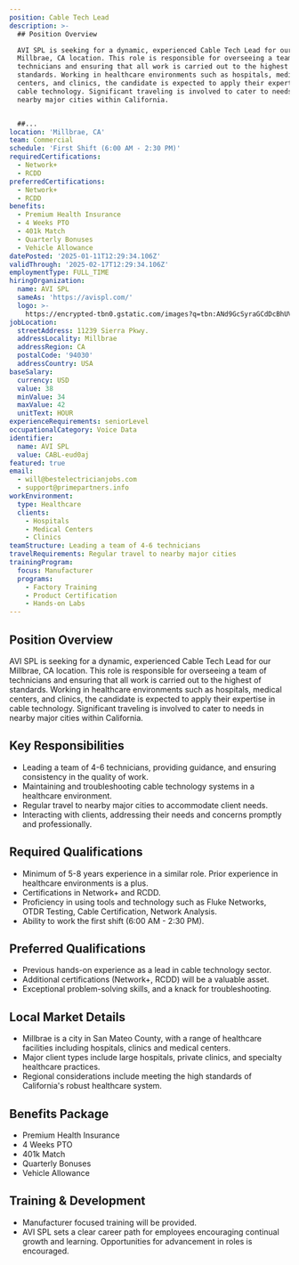 ```yaml
---
position: Cable Tech Lead
description: >-
  ## Position Overview

  AVI SPL is seeking for a dynamic, experienced Cable Tech Lead for our
  Millbrae, CA location. This role is responsible for overseeing a team of
  technicians and ensuring that all work is carried out to the highest of
  standards. Working in healthcare environments such as hospitals, medical
  centers, and clinics, the candidate is expected to apply their expertise in
  cable technology. Significant traveling is involved to cater to needs in
  nearby major cities within California.


  ##...
location: 'Millbrae, CA'
team: Commercial
schedule: 'First Shift (6:00 AM - 2:30 PM)'
requiredCertifications:
  - Network+
  - RCDD
preferredCertifications:
  - Network+
  - RCDD
benefits:
  - Premium Health Insurance
  - 4 Weeks PTO
  - 401k Match
  - Quarterly Bonuses
  - Vehicle Allowance
datePosted: '2025-01-11T12:29:34.106Z'
validThrough: '2025-02-17T12:29:34.106Z'
employmentType: FULL_TIME
hiringOrganization:
  name: AVI SPL
  sameAs: 'https://avispl.com/'
  logo: >-
    https://encrypted-tbn0.gstatic.com/images?q=tbn:ANd9GcSyraGCdDcBhUVCLjb9MI2McsVysMD7wjYlIQ&s
jobLocation:
  streetAddress: 11239 Sierra Pkwy.
  addressLocality: Millbrae
  addressRegion: CA
  postalCode: '94030'
  addressCountry: USA
baseSalary:
  currency: USD
  value: 38
  minValue: 34
  maxValue: 42
  unitText: HOUR
experienceRequirements: seniorLevel
occupationalCategory: Voice Data
identifier:
  name: AVI SPL
  value: CABL-eud0aj
featured: true
email:
  - will@bestelectricianjobs.com
  - support@primepartners.info
workEnvironment:
  type: Healthcare
  clients:
    - Hospitals
    - Medical Centers
    - Clinics
teamStructure: Leading a team of 4-6 technicians
travelRequirements: Regular travel to nearby major cities
trainingProgram:
  focus: Manufacturer
  programs:
    - Factory Training
    - Product Certification
    - Hands-on Labs
---
```




## Position Overview
AVI SPL is seeking for a dynamic, experienced Cable Tech Lead for our Millbrae, CA location. This role is responsible for overseeing a team of technicians and ensuring that all work is carried out to the highest of standards. Working in healthcare environments such as hospitals, medical centers, and clinics, the candidate is expected to apply their expertise in cable technology. Significant traveling is involved to cater to needs in nearby major cities within California.

## Key Responsibilities
- Leading a team of 4-6 technicians, providing guidance, and ensuring consistency in the quality of work.
- Maintaining and troubleshooting cable technology systems in a healthcare environment.
- Regular travel to nearby major cities to accommodate client needs.
- Interacting with clients, addressing their needs and concerns promptly and professionally.

## Required Qualifications
- Minimum of 5-8 years experience in a similar role. Prior experience in healthcare environments is a plus.
- Certifications in Network+ and RCDD.
- Proficiency in using tools and technology such as Fluke Networks, OTDR Testing, Cable Certification, Network Analysis.
- Ability to work the first shift (6:00 AM - 2:30 PM).

## Preferred Qualifications
- Previous hands-on experience as a lead in cable technology sector.
- Additional certifications (Network+, RCDD) will be a valuable asset.
- Exceptional problem-solving skills, and a knack for troubleshooting.

## Local Market Details
- Millbrae is a city in San Mateo County, with a range of healthcare facilities including hospitals, clinics and medical centers.
- Major client types include large hospitals, private clinics, and specialty healthcare practices.
- Regional considerations include meeting the high standards of California's robust healthcare system.

## Benefits Package
- Premium Health Insurance
- 4 Weeks PTO
- 401k Match
- Quarterly Bonuses
- Vehicle Allowance

## Training & Development
- Manufacturer focused training will be provided.
- AVI SPL sets a clear career path for employees encouraging continual growth and learning. Opportunities for advancement in roles is encouraged.
